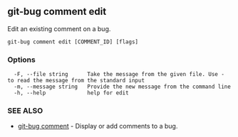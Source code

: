 ## git-bug comment edit

Edit an existing comment on a bug.

```
git-bug comment edit [COMMENT_ID] [flags]
```

### Options

```
  -F, --file string      Take the message from the given file. Use - to read the message from the standard input
  -m, --message string   Provide the new message from the command line
  -h, --help             help for edit
```

### SEE ALSO

* [git-bug comment](git-bug_comment.md)	 - Display or add comments to a bug.

